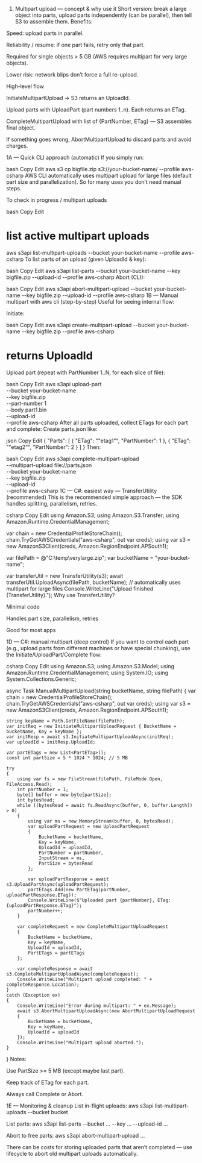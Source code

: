 1) Multipart upload — concept & why use it
Short version: break a large object into parts, upload parts independently (can be parallel), then tell S3 to assemble them. Benefits:

Speed: upload parts in parallel.

Reliability / resume: if one part fails, retry only that part.

Required for single objects > 5 GB (AWS requires multipart for very large objects).

Lower risk: network blips don’t force a full re-upload.

High-level flow

InitiateMultipartUpload → S3 returns an UploadId.

Upload parts with UploadPart (part numbers 1..n). Each returns an ETag.

CompleteMultipartUpload with list of {PartNumber, ETag} — S3 assembles final object.

If something goes wrong, AbortMultipartUpload to discard parts and avoid charges.

1A — Quick CLI approach (automatic)
If you simply run:

bash
Copy
Edit
aws s3 cp bigfile.zip s3://your-bucket-name/ --profile aws-csharp
AWS CLI automatically uses multipart upload for large files (default part size and parallelization). So for many uses you don’t need manual steps.

To check in progress / multipart uploads

bash
Copy
Edit
# list active multipart uploads
aws s3api list-multipart-uploads --bucket your-bucket-name --profile aws-csharp
To list parts of an upload (given UploadId & key):

bash
Copy
Edit
aws s3api list-parts --bucket your-bucket-name --key bigfile.zip --upload-id <UploadId> --profile aws-csharp
Abort (CLI):

bash
Copy
Edit
aws s3api abort-multipart-upload --bucket your-bucket-name --key bigfile.zip --upload-id <UploadId> --profile aws-csharp
1B — Manual multipart with aws cli (step-by-step)
Useful for seeing internal flow:

Initiate:

bash
Copy
Edit
aws s3api create-multipart-upload --bucket your-bucket-name --key bigfile.zip --profile aws-csharp
# returns UploadId
Upload part (repeat with PartNumber 1..N, for each slice of file):

bash
Copy
Edit
aws s3api upload-part \
  --bucket your-bucket-name \
  --key bigfile.zip \
  --part-number 1 \
  --body part1.bin \
  --upload-id <UploadId> \
  --profile aws-csharp
After all parts uploaded, collect ETags for each part and complete:
Create parts.json like:

json
Copy
Edit
{
  "Parts": [
    { "ETag": "\"etag1\"", "PartNumber": 1 },
    { "ETag": "\"etag2\"", "PartNumber": 2 }
  ]
}
Then:

bash
Copy
Edit
aws s3api complete-multipart-upload \
  --multipart-upload file://parts.json \
  --bucket your-bucket-name \
  --key bigfile.zip \
  --upload-id <UploadId> \
  --profile aws-csharp
1C — C#: easiest way — TransferUtility (recommended)
This is the recommended simple approach — the SDK handles splitting, parallelism, retries.

csharp
Copy
Edit
using Amazon.S3;
using Amazon.S3.Transfer;
using Amazon.Runtime.CredentialManagement;

var chain = new CredentialProfileStoreChain();
chain.TryGetAWSCredentials("aws-csharp", out var creds);
using var s3 = new AmazonS3Client(creds, Amazon.RegionEndpoint.APSouth1);

var filePath = @"C:\temp\verylarge.zip";
var bucketName = "your-bucket-name";

var transferUtil = new TransferUtility(s3);
await transferUtil.UploadAsync(filePath, bucketName);  // automatically uses multipart for large files
Console.WriteLine("Upload finished (TransferUtility).");
Why use TransferUtility?

Minimal code

Handles part size, parallelism, retries

Good for most apps

1D — C#: manual multipart (deep control)
If you want to control each part (e.g., upload parts from different machines or have special chunking), use the Initiate/UploadPart/Complete flow:

csharp
Copy
Edit
using Amazon.S3;
using Amazon.S3.Model;
using Amazon.Runtime.CredentialManagement;
using System.IO;
using System.Collections.Generic;

async Task ManualMultipartUpload(string bucketName, string filePath)
{
    var chain = new CredentialProfileStoreChain();
    chain.TryGetAWSCredentials("aws-csharp", out var creds);
    using var s3 = new AmazonS3Client(creds, Amazon.RegionEndpoint.APSouth1);

    string keyName = Path.GetFileName(filePath);
    var initReq = new InitiateMultipartUploadRequest { BucketName = bucketName, Key = keyName };
    var initResp = await s3.InitiateMultipartUploadAsync(initReq);
    var uploadId = initResp.UploadId;

    var partETags = new List<PartETag>();
    const int partSize = 5 * 1024 * 1024; // 5 MB

    try
    {
        using var fs = new FileStream(filePath, FileMode.Open, FileAccess.Read);
        int partNumber = 1;
        byte[] buffer = new byte[partSize];
        int bytesRead;
        while ((bytesRead = await fs.ReadAsync(buffer, 0, buffer.Length)) > 0)
        {
            using var ms = new MemoryStream(buffer, 0, bytesRead);
            var uploadPartRequest = new UploadPartRequest
            {
                BucketName = bucketName,
                Key = keyName,
                UploadId = uploadId,
                PartNumber = partNumber,
                InputStream = ms,
                PartSize = bytesRead
            };

            var uploadPartResponse = await s3.UploadPartAsync(uploadPartRequest);
            partETags.Add(new PartETag(partNumber, uploadPartResponse.ETag));
            Console.WriteLine($"Uploaded part {partNumber}, ETag: {uploadPartResponse.ETag}");
            partNumber++;
        }

        var completeRequest = new CompleteMultipartUploadRequest
        {
            BucketName = bucketName,
            Key = keyName,
            UploadId = uploadId,
            PartETags = partETags
        };

        var completeResponse = await s3.CompleteMultipartUploadAsync(completeRequest);
        Console.WriteLine("Multipart upload completed: " + completeResponse.Location);
    }
    catch (Exception ex)
    {
        Console.WriteLine("Error during multipart: " + ex.Message);
        await s3.AbortMultipartUploadAsync(new AbortMultipartUploadRequest
        {
            BucketName = bucketName,
            Key = keyName,
            UploadId = uploadId
        });
        Console.WriteLine("Multipart upload aborted.");
    }
}
Notes:

Use PartSize >= 5 MB (except maybe last part).

Keep track of ETag for each part.

Always call Complete or Abort.

1E — Monitoring & cleanup
List in-flight uploads: aws s3api list-multipart-uploads --bucket bucket

List parts: aws s3api list-parts --bucket ... --key ... --upload-id ...

Abort to free parts: aws s3api abort-multipart-upload ...

There can be costs for storing uploaded parts that aren’t completed — use lifecycle to abort old multipart uploads automatically.